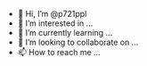 - 👋 Hi, I’m @p721ppl
- 👀 I’m interested in ...
- 🌱 I’m currently learning ...
- 💞️ I’m looking to collaborate on ...
- 📫 How to reach me ...

<!---
p721ppl/p721ppl is a ✨ special ✨ repository because its `README.md` (this file) appears on your GitHub profile.
You can click the Preview link to take a look at your changes.
--->
